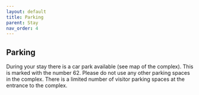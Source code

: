 ```yaml
---
layout: default
title: Parking
parent: Stay
nav_order: 4
---
```


## Parking

During your stay there is a car park available (see map of the complex). This is marked with the number 62. Please do not use any other parking spaces in the complex. There is a limited number of visitor parking spaces at the entrance to the complex.
